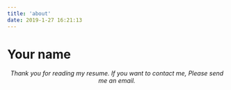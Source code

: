 ```yaml
---
title: 'about'
date: 2019-1-27 16:21:13
---
```


# Your name

<div align="center">

_Thank you for reading my resume. If you want to contact me, Please send me an email._

</div>
